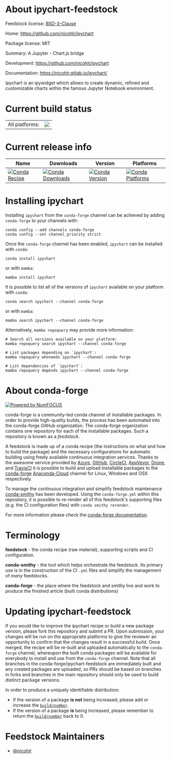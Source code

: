 About ipychart-feedstock
========================

Feedstock license: [BSD-3-Clause](https://github.com/conda-forge/ipychart-feedstock/blob/main/LICENSE.txt)

Home: https://github.com/nicohlr/ipychart

Package license: MIT

Summary: A Jupyter - Chart.js bridge

Development: https://github.com/nicohlr/ipychart

Documentation: https://nicohlr.gitlab.io/ipychart/

ipychart is an ipywidget which allows to create dynamic, refined
and customizable charts within the famous Jupyter Notebook environment.


Current build status
====================


<table><tr><td>All platforms:</td>
    <td>
      <a href="https://dev.azure.com/conda-forge/feedstock-builds/_build/latest?definitionId=10604&branchName=main">
        <img src="https://dev.azure.com/conda-forge/feedstock-builds/_apis/build/status/ipychart-feedstock?branchName=main">
      </a>
    </td>
  </tr>
</table>

Current release info
====================

| Name | Downloads | Version | Platforms |
| --- | --- | --- | --- |
| [![Conda Recipe](https://img.shields.io/badge/recipe-ipychart-green.svg)](https://anaconda.org/conda-forge/ipychart) | [![Conda Downloads](https://img.shields.io/conda/dn/conda-forge/ipychart.svg)](https://anaconda.org/conda-forge/ipychart) | [![Conda Version](https://img.shields.io/conda/vn/conda-forge/ipychart.svg)](https://anaconda.org/conda-forge/ipychart) | [![Conda Platforms](https://img.shields.io/conda/pn/conda-forge/ipychart.svg)](https://anaconda.org/conda-forge/ipychart) |

Installing ipychart
===================

Installing `ipychart` from the `conda-forge` channel can be achieved by adding `conda-forge` to your channels with:

```
conda config --add channels conda-forge
conda config --set channel_priority strict
```

Once the `conda-forge` channel has been enabled, `ipychart` can be installed with `conda`:

```
conda install ipychart
```

or with `mamba`:

```
mamba install ipychart
```

It is possible to list all of the versions of `ipychart` available on your platform with `conda`:

```
conda search ipychart --channel conda-forge
```

or with `mamba`:

```
mamba search ipychart --channel conda-forge
```

Alternatively, `mamba repoquery` may provide more information:

```
# Search all versions available on your platform:
mamba repoquery search ipychart --channel conda-forge

# List packages depending on `ipychart`:
mamba repoquery whoneeds ipychart --channel conda-forge

# List dependencies of `ipychart`:
mamba repoquery depends ipychart --channel conda-forge
```


About conda-forge
=================

[![Powered by
NumFOCUS](https://img.shields.io/badge/powered%20by-NumFOCUS-orange.svg?style=flat&colorA=E1523D&colorB=007D8A)](https://numfocus.org)

conda-forge is a community-led conda channel of installable packages.
In order to provide high-quality builds, the process has been automated into the
conda-forge GitHub organization. The conda-forge organization contains one repository
for each of the installable packages. Such a repository is known as a *feedstock*.

A feedstock is made up of a conda recipe (the instructions on what and how to build
the package) and the necessary configurations for automatic building using freely
available continuous integration services. Thanks to the awesome service provided by
[Azure](https://azure.microsoft.com/en-us/services/devops/), [GitHub](https://github.com/),
[CircleCI](https://circleci.com/), [AppVeyor](https://www.appveyor.com/),
[Drone](https://cloud.drone.io/welcome), and [TravisCI](https://travis-ci.com/)
it is possible to build and upload installable packages to the
[conda-forge](https://anaconda.org/conda-forge) [Anaconda-Cloud](https://anaconda.org/)
channel for Linux, Windows and OSX respectively.

To manage the continuous integration and simplify feedstock maintenance
[conda-smithy](https://github.com/conda-forge/conda-smithy) has been developed.
Using the ``conda-forge.yml`` within this repository, it is possible to re-render all of
this feedstock's supporting files (e.g. the CI configuration files) with ``conda smithy rerender``.

For more information please check the [conda-forge documentation](https://conda-forge.org/docs/).

Terminology
===========

**feedstock** - the conda recipe (raw material), supporting scripts and CI configuration.

**conda-smithy** - the tool which helps orchestrate the feedstock.
                   Its primary use is in the construction of the CI ``.yml`` files
                   and simplify the management of *many* feedstocks.

**conda-forge** - the place where the feedstock and smithy live and work to
                  produce the finished article (built conda distributions)


Updating ipychart-feedstock
===========================

If you would like to improve the ipychart recipe or build a new
package version, please fork this repository and submit a PR. Upon submission,
your changes will be run on the appropriate platforms to give the reviewer an
opportunity to confirm that the changes result in a successful build. Once
merged, the recipe will be re-built and uploaded automatically to the
`conda-forge` channel, whereupon the built conda packages will be available for
everybody to install and use from the `conda-forge` channel.
Note that all branches in the conda-forge/ipychart-feedstock are
immediately built and any created packages are uploaded, so PRs should be based
on branches in forks and branches in the main repository should only be used to
build distinct package versions.

In order to produce a uniquely identifiable distribution:
 * If the version of a package **is not** being increased, please add or increase
   the [``build/number``](https://docs.conda.io/projects/conda-build/en/latest/resources/define-metadata.html#build-number-and-string).
 * If the version of a package **is** being increased, please remember to return
   the [``build/number``](https://docs.conda.io/projects/conda-build/en/latest/resources/define-metadata.html#build-number-and-string)
   back to 0.

Feedstock Maintainers
=====================

* [@nicohlr](https://github.com/nicohlr/)

